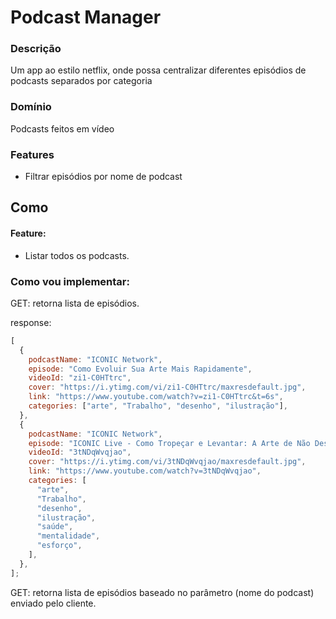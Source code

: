 # Podcast Manager

### Descrição

Um app ao estilo netflix, onde possa centralizar diferentes episódios de podcasts separados por categoria

### Domínio

Podcasts feitos em vídeo

### Features

- Filtrar episódios por nome de podcast

## Como

#### Feature:

- Listar todos os podcasts.

### Como vou implementar:

GET: retorna lista de episódios.

response:

```js
[
  {
    podcastName: "ICONIC Network",
    episode: "Como Evoluir Sua Arte Mais Rapidamente",
    videoId: "zi1-C0HTtrc",
    cover: "https://i.ytimg.com/vi/zi1-C0HTtrc/maxresdefault.jpg",
    link: "https://www.youtube.com/watch?v=zi1-C0HTtrc&t=6s",
    categories: ["arte", "Trabalho", "desenho", "ilustração"],
  },
  {
    podcastName: "ICONIC Network",
    episode: "ICONIC Live - Como Tropeçar e Levantar: A Arte de Não Desistir",
    videoId: "3tNDqWvqjao",
    cover: "https://i.ytimg.com/vi/3tNDqWvqjao/maxresdefault.jpg",
    link: "https://www.youtube.com/watch?v=3tNDqWvqjao",
    categories: [
      "arte",
      "Trabalho",
      "desenho",
      "ilustração",
      "saúde",
      "mentalidade",
      "esforço",
    ],
  },
];
```

GET: retorna lista de episódios baseado no parâmetro (nome do podcast) enviado pelo cliente.
